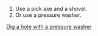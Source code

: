 
1. Use a pick axe and a shovel.
2. Or use a pressure washer.

[Dig a hole with a pressure washer](https://youtube.com/shorts/W-qL75dGV6k?feature=share)

